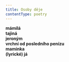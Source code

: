 ```yaml
---
title: Osoby děje
contentType: poetry
---
```


<section>

**mámilá  
tajiná  
jeroným  
vrchní od posledního penízu  
maminka  
(lyrické) já**

</section>
